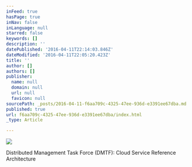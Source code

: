 ```yaml
---
inFeed: true
hasPage: true
inNav: false
inLanguage: null
starred: false
keywords: []
description: ''
datePublished: '2016-04-11T22:14:03.846Z'
dateModified: '2016-04-11T22:05:20.423Z'
title: ''
author: []
authors: []
publisher:
  name: null
  domain: null
  url: null
  favicon: null
sourcePath: _posts/2016-04-11-f6aa709c-4325-47ee-936d-e3391ee67dba.md
published: true
url: f6aa709c-4325-47ee-936d-e3391ee67dba/index.html
_type: Article

---
```

![](https://the-grid-user-content.s3-us-west-2.amazonaws.com/3502abb0-3802-4523-9675-e81b92719f68.jpg)

Distributed Management Task Force (DMTF): Cloud Service Reference Architecture